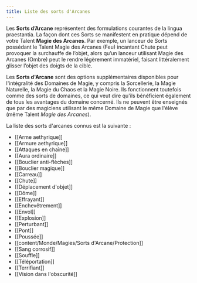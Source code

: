 ```yaml
---
title: Liste des sorts d'Arcanes
---
```

Les **Sorts d’Arcane** représentent des formulations courantes de la lingua praestantia. La façon dont ces Sorts se manifestent en pratique dépend de votre Talent **Magie des Arcanes**. Par exemple, un lanceur de Sorts possédant le Talent Magie des Arcanes (Feu) incantant Chute peut provoquer la surchauffe de l’objet, alors qu’un lanceur utilisant Magie des Arcanes (Ombre) peut le rendre légèrement immatériel, faisant littéralement glisser l’objet des doigts de la cible.

Les **Sorts d'Arcane** sont des options supplémentaires disponibles pour l'intégralité des Domaines de Magie, y compris la Sorcellerie, la Magie Naturelle, la Magie du Chaos et la Magie Noire. Ils fonctionnent toutefois comme des sorts de domaines, ce qui veut dire qu'ils bénéficient également de tous les avantages du domaine concerné. Ils ne peuvent être enseignés que par des magiciens utilisant le même Domaine de Magie que l'élève (même Talent *Magie des Arcanes*).

La liste des sorts d'arcanes connus est la suivante :
- [[Arme aethyrique]]
- [[Armure aethyrique]]
- [[Attaques en chaîne]]
- [[Aura ordinaire]]
- [[Bouclier anti-flèches]]
- [[Bouclier magique]]
- [[Carreau]]
- [[Chute]]
- [[Déplacement d'objet]]
- [[Dôme]]
- [[Effrayant]]
- [[Enchevêtrement]]
- [[Envol]]
- [[Explosion]]
- [[Perturbant]]
- [[Pont]]
- [[Poussée]]
- [[content/Monde/Magies/Sorts d'Arcane/Protection]]
- [[Sang corrosif]]
- [[Souffle]]
- [[Téléportation]]
- [[Terrifiant]]
- [[Vision dans l'obscurité]]